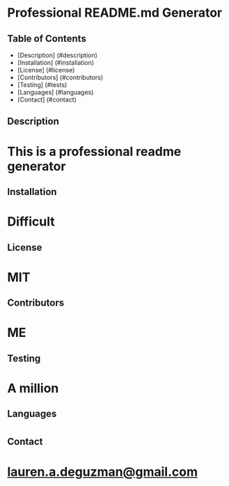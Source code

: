 
  
  # Professional README.md Generator

  ## Table of Contents
  * [Description] (#description)
  * [Installation] (#installation)
  * [License] (#license)
  * [Contributors] (#contributors)
  * [Testing] (#tests)
  * [Languages] (#languages)
  * [Contact] (#contact)
  
  <a name='description'></a>
  ## Description
  # This is a professional readme generator

  <a name='installation'></a>
  ## Installation
  # Difficult

  <a name='license'></a>
  ## License
  # MIT
  

  <a name='contributors'></a>
  ## Contributors
  # ME

  <a name='testing'></a>
  ## Testing
  # A million

   <a name='languages'></a>
  ## Languages
  # 

  <a name='contact'></a>
  ## Contact
  # lauren.a.deguzman@gmail.com
